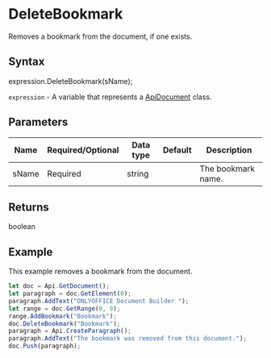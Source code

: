 # DeleteBookmark

Removes a bookmark from the document, if one exists.

## Syntax

expression.DeleteBookmark(sName);

`expression` - A variable that represents a [ApiDocument](../ApiDocument.md) class.

## Parameters

| **Name** | **Required/Optional** | **Data type** | **Default** | **Description** |
| ------------- | ------------- | ------------- | ------------- | ------------- |
| sName | Required | string |  | The bookmark name. |

## Returns

boolean

## Example

This example removes a bookmark from the document.

```javascript
let doc = Api.GetDocument(); 
let paragraph = doc.GetElement(0); 
paragraph.AddText("ONLYOFFICE Document Builder "); 
let range = doc.GetRange(0, 9); 
range.AddBookmark("Bookmark"); 
doc.DeleteBookmark("Bookmark");
paragraph = Api.CreateParagraph();
paragraph.AddText("The bookmark was removed from this document.");
doc.Push(paragraph);
```
